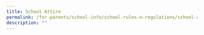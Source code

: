 ```yaml
---
title: School Attire
permalink: /for-parents/school-info/school-rules-n-regulations/school-attire/
description: ""
---
```

